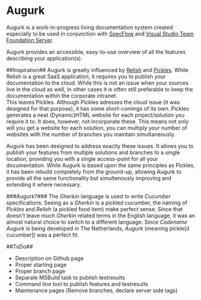 Augurk
======

Augurk is a work-in-progress living documentation system created especially to be used 
in conjunction with [SpecFlow](http://www.specflow.org) and 
[Visual Studio Team Foundation Server](http://msdn.microsoft.com/en-us/vstudio/ff637362.aspx).

Augurk provides an accessible, easy-to-use overview of all the features describing your application(s).

##Inspiration##
Augurk is greatly influenced by [Relish](https://www.relishapp.com/)
and [Pickles](http://www.picklesdoc.com/). While Relish is a great SaaS application,
it requires you to publish your documentation to the cloud. While this is not an issue when your sources live in the cloud as well,
in other cases it is often still preferable to keep the documentation within the corporate intranet.<br />
This leaves Pickles. Although Pickles adresses the cloud issue (it was designed for that purpose), it has
some short-comings of its own. Pickles generates a neat (Dynamic)HTML website for each project/solution you
require it to. It does, however, not incorporate these. This means not only will you get a website for each solution,
you can multiply your number of websites with the number of branches you maintain simultaneously.

Augurk has been designed to address exactly these issues. It allows you to publish your
features from multiple solutions and branches to a single location, providing you with a single access-point
for all your documentation. While Augurk is based upon the same principles as Pickles, it has 
been rebuild completely from the ground-up, allowing Augurk to provide all the same functionality but simultenously
improving and extending it where necessary.

###Augurk?###
The <em>Gherkin</em> language is used to write <em>Cucumber</em> specifications. 
Seeing as a <em>Gherkin</em> is a pickled cucumber, the naming of <em>Pickles</em>
and <em>Relish</em> (a pickled food item) make perfect sense. Since that doesn't leave much
<em>Gherkin</em> related terms in the English language, it was an almost natural choice to switch
to a different language. Since <em>Codename Augurk</em> is being developed in The Netherlands, 
<em>Augurk</em> (meaning pickle[d cucumber]) was a perfect fit.

##ToDo##

+ Description on Github page
+ Proper starting page
+ Proper branch page
+ Separate MSBuild task to publish testresults
+ Command line tool to publish features and testresults
+ Maintenance pages (Remove branches, declare server side tags)